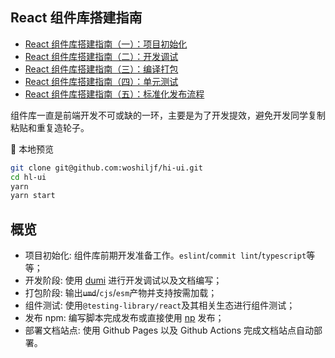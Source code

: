 ## React 组件库搭建指南

- [React 组件库搭建指南（一）：项目初始化](https://github.com/worldzhao/blog/issues/3)
- [React 组件库搭建指南（二）：开发调试](https://github.com/worldzhao/blog/issues/4)
- [React 组件库搭建指南（三）：编译打包](https://github.com/worldzhao/blog/issues/5)
- [React 组件库搭建指南（四）：单元测试](https://github.com/worldzhao/blog/issues/6)
- [React 组件库搭建指南（五）：标准化发布流程](https://github.com/worldzhao/blog/issues/7)

组件库一直是前端开发不可或缺的一环，主要是为了开发提效，避免开发同学复制粘贴和重复造轮子。


🚆 本地预览

```bash
git clone git@github.com:woshiljf/hi-ui.git
cd hl-ui
yarn
yarn start
```

## 概览



- 项目初始化: 组件库前期开发准备工作。`eslint`/`commit lint`/`typescript`等等；
- 开发阶段: 使用 [dumi](https://d.umijs.org/zh-CN) 进行开发调试以及文档编写；
- 打包阶段: 输出~~`umd`~~/`cjs`/`esm`产物并支持按需加载；
- 组件测试: 使用`@testing-library/react`及其相关生态进行组件测试；
- 发布 npm: 编写脚本完成发布或直接使用 [np](https://www.npmjs.com/package/np) 发布；
- 部署文档站点: 使用 Github Pages 以及 Github Actions 完成文档站点自动部署。
